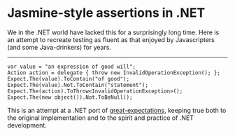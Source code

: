 Jasmine-style assertions in .NET
==================================

We in the .NET world have lacked this for a surprisingly long time.  Here is an attempt to recreate testing as fluent as that enjoyed by Javascripters (and some Java-drinkers) for years.

------------------
    
    var value = "an expression of good will";
    Action action = delegate { throw new InvalidOperationException(); };
    Expect.The(value).ToContain("of good");
    Expect.The(value).Not.ToContain("statement");
    Expect.The(action).ToThrow<InvalidOperationException>();
    Expect.The(new object()).Not.ToBeNull();

This is an attempt at a .NET port of [great-expectations](https://github.com/xian/great-expectations), keeping true both to the original implementation and to the spirit and practice of .NET development.

